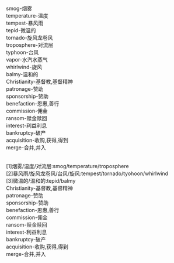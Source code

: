 <br/>smog-烟雾</bro>
<br/>temperature-温度</bro>
<br/>tempest-暴风雨</bro>
<br/>tepid-微温的</bro>
<br/>tornado-旋风龙卷风</bro>
<br/>troposphere-对流层</bro>
<br/>typhoon-台风</bro>
<br/>vapor-水汽水蒸气</bro>
<br/>whirlwind-旋风</bro>
<br/>balmy-温和的</bro>
<br/>Christianity-基督教,基督精神</bro>
<br/>patronage-赞助</bro>
<br/>sponsorship-赞助</bro>
<br/>benefaction-恩惠,善行</bro>
<br/>commission-佣金</bro>
<br/>ransom-赎金赎回</bro>
<br/>interest-利益利息</bro>
<br/>bankruptcy-破产</bro>
<br/>acquisition-收购,获得,得到</bro>
<br/>merge-合并,并入</bro>


<br/>[1]烟雾/温度/对流层:smog/temperature/troposphere</bro>
<br/>[2]暴风雨/旋风龙卷风/台风/旋风:tempest/tornado/tyohoon/whirlwind</bro>
<br/>[3]微温的/温和的:tepid/balmy</bro>
<br/>Christianity-基督教,基督精神</bro>
<br/>patronage-赞助</bro>
<br/>sponsorship-赞助</bro>
<br/>benefaction-恩惠,善行</bro>
<br/>commission-佣金</bro>
<br/>ransom-赎金赎回</bro>
<br/>interest-利益利息</bro>
<br/>bankruptcy-破产</bro>
<br/>acquisition-收购,获得,得到</bro>
<br/>merge-合并,并入</bro>

